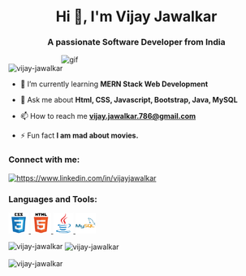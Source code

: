 <h1 align="center">Hi 👋, I'm Vijay Jawalkar</h1>
<h3 align="center">A passionate Software Developer from India</h3>

<img src = "https://miro.medium.com/v2/resize:fit:1400/1*w1BTUZctqyEYJrldIqJXqg.gif" alt = "gif" align = "right" width = 400>

<p align="left"> <img src="https://komarev.com/ghpvc/?username=vijay-jawalkar&label=Profile%20views&color=0e75b6&style=flat" alt="vijay-jawalkar" /> </p>

- 🌱 I’m currently learning **MERN Stack Web Development**

- 💬 Ask me about **Html, CSS, Javascript, Bootstrap, Java, MySQL**

- 📫 How to reach me **vijay.jawalkar.786@gmail.com**

- ⚡ Fun fact **I am mad about movies.**

<h3 align="left">Connect with me:</h3>
<p align="left">
<a href="https://linkedin.com/in/https://www.linkedin.com/in/vijayjawalkar" target="blank"><img align="center" src="https://raw.githubusercontent.com/rahuldkjain/github-profile-readme-generator/master/src/images/icons/Social/linked-in-alt.svg" alt="https://www.linkedin.com/in/vijayjawalkar" height="30" width="40" /></a>
</p>

<h3 align="left">Languages and Tools:</h3>
<p align="left"> <a href="https://www.w3schools.com/css/" target="_blank" rel="noreferrer"> <img src="https://raw.githubusercontent.com/devicons/devicon/master/icons/css3/css3-original-wordmark.svg" alt="css3" width="40" height="40"/> </a> <a href="https://www.w3.org/html/" target="_blank" rel="noreferrer"> <img src="https://raw.githubusercontent.com/devicons/devicon/master/icons/html5/html5-original-wordmark.svg" alt="html5" width="40" height="40"/> </a> <a href="https://www.java.com" target="_blank" rel="noreferrer"> <img src="https://raw.githubusercontent.com/devicons/devicon/master/icons/java/java-original.svg" alt="java" width="40" height="40"/> </a> <a href="https://www.mysql.com/" target="_blank" rel="noreferrer"> <img src="https://raw.githubusercontent.com/devicons/devicon/master/icons/mysql/mysql-original-wordmark.svg" alt="mysql" width="40" height="40"/> </a> </p>

<p><img align="left" src="https://github-readme-stats.vercel.app/api/top-langs?username=vijay-jawalkar&show_icons=true&locale=en&layout=compact" alt="vijay-jawalkar" /></p>

<p>&nbsp;<img align="center" src="https://github-readme-stats.vercel.app/api?username=vijay-jawalkar&show_icons=true&locale=en" alt="vijay-jawalkar" /></p>

<p><img align="center" src="https://github-readme-streak-stats.herokuapp.com/?user=vijay-jawalkar&" alt="vijay-jawalkar" /></p>
